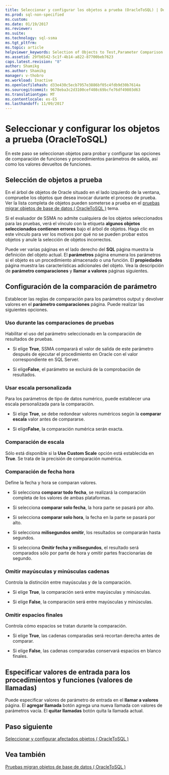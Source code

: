 ```yaml
---
title: Seleccionar y configurar los objetos a prueba (OracleToSQL) | Documentos de Microsoft
ms.prod: sql-non-specified
ms.custom: 
ms.date: 01/19/2017
ms.reviewer: 
ms.suite: 
ms.technology: sql-ssma
ms.tgt_pltfrm: 
ms.topic: article
helpviewer_keywords: Selection of Objects to Test,Parameter Comparison Settings
ms.assetid: 29fb6542-5c1f-4b14-a822-87700beb7623
caps.latest.revision: "8"
author: Shamikg
ms.author: Shamikg
manager: v-thobro
ms.workload: Inactive
ms.openlocfilehash: d33e430c5ecb7957e3886bf05c4fdb9d30b7614a
ms.sourcegitcommit: 9678eba3c2d3100cef408c69bcfe76df49803d63
ms.translationtype: MT
ms.contentlocale: es-ES
ms.lasthandoff: 11/09/2017
---
```

# <a name="selecting-and-configuring-objects-to-test-oracletosql"></a>Seleccionar y configurar los objetos a prueba (OracleToSQL)
En este paso se seleccionan objetos para probar y configurar las opciones de comparación de funciones y procedimientos parámetros de salida, así como los valores devueltos de funciones.  
  
## <a name="selection-of-objects-to-test"></a>Selección de objetos a prueba  
En el árbol de objetos de Oracle situado en el lado izquierdo de la ventana, compruebe los objetos que desea invocar durante el proceso de prueba. Ver la lista completa de objetos pueden someterse a prueba en el [pruebas migrar objetos de base de datos &#40; OracleToSQL &#41;](../../ssma/oracle/testing-migrated-database-objects-oracletosql.md) tema.  
  
Si el evaluador de SSMA no admite cualquiera de los objetos seleccionados para las pruebas, verá el vínculo con la etiqueta **algunos objetos seleccionados contienen errores** bajo el árbol de objetos. Haga clic en este vínculo para ver los motivos por qué no se pueden probar estos objetos y anule la selección de objetos incorrectos.  
  
Puede ver varias páginas en el lado derecho del **SQL** página muestra la definición del objeto actual. El **parámetros** página enumera los parámetros si el objeto es un procedimiento almacenado o una función. El **propiedades** página muestra las características adicionales del objeto. Vea la descripción de **parámetro comparaciones** y **llamar a valores** páginas siguientes.  
  
## <a name="parameter-comparison-settings"></a>Configuración de la comparación de parámetro  
Establecer las reglas de comparación para los parámetros output y devolver valores en el **parámetro comparaciones** página. Puede realizar las siguientes opciones.  
  
### <a name="use-during-test-comparisons"></a>Uso durante las comparaciones de pruebas  
Habilitar el uso del parámetro seleccionado en la comparación de resultados de pruebas.  
  
-   Si elige **True**, SSMA comparará el valor de salida de este parámetro después de ejecutar el procedimiento en Oracle con el valor correspondiente en SQL Server.
  
-   Si elige**False**, el parámetro se excluirá de la comprobación de resultados.  
  
### <a name="use-custom-scale"></a>Usar escala personalizada  
Para los parámetros de tipo de datos numérico, puede establecer una escala personalizada para la comparación.  
  
-   Si elige **True**, se debe redondear valores numéricos según la **comparar escala** valor antes de compararse.  
  
-   Si elige**False**, la comparación numérica serán exacta.  
  
### <a name="comparing-scale"></a>Comparación de escala  
Sólo está disponible si la **Use Custom Scale** opción está establecida en **True**. Se trata de la precisión de comparación numérica.  
  
### <a name="date-time-comparing"></a>Comparación de fecha hora  
Define la fecha y hora se comparan valores.  
  
-   Si selecciona **comparar todo fecha**, se realizará la comparación completa de los valores de ambas plataformas.  
  
-   Si selecciona **comparar solo fecha**, la hora parte se pasará por alto.  
  
-   Si selecciona **comparar solo hora**, la fecha en la parte se pasará por alto.  
  
-   Si selecciona **milisegundos omitir**, los resultados se compararán hasta segundos.  
  
-   Si selecciona **Omitir fecha y milisegundos**, el resultado será comparados sólo por parte de hora y omitir partes fraccionarias de segundo.  
  
### <a name="ignore-strings-case"></a>Omitir mayúsculas y minúsculas cadenas  
Controla la distinción entre mayúsculas y de la comparación.  
  
-   Si elige **True**, la comparación será entre mayúsculas y minúsculas.  
  
-   Si elige **False**, la comparación será entre mayúsculas y minúsculas.  
  
### <a name="ignore-trailing-spaces"></a>Omitir espacios finales  
Controla cómo espacios se tratan durante la comparación.  
  
-   Si elige **True**, las cadenas comparadas será recortan derecha antes de comparar.  
  
-   Si elige **False**, las cadenas comparadas conservará espacios en blanco finales.  
  
## <a name="specify-input-values-for-procedures-and-functions-call-values"></a>Especificar valores de entrada para los procedimientos y funciones (valores de llamadas)  
Puede especificar valores de parámetro de entrada en el **llamar a valores** página. El **agregar llamada** botón agrega una nueva llamada con valores de parámetros vacía. El **quitar llamadas** botón quita la llamada actual.  
  
## <a name="next-step"></a>Paso siguiente  
[Seleccionar y configurar afectados objetos &#40; OracleToSQL &#41;](../../ssma/oracle/selecting-and-configuring-affected-objects-oracletosql.md)  
  
## <a name="see-also"></a>Vea también  
[Pruebas migran objetos de base de datos &#40; OracleToSQL &#41;](../../ssma/oracle/testing-migrated-database-objects-oracletosql.md)  
  
